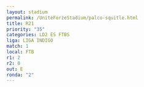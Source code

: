 ```yaml
---
layout: stadium
permalink: /UniteForzeStadium/palco-squitle.html
title: R21
priority: "35"
categories: LD2 ES FTBS
liga: LIGA INDIGO
match: 1
local: FTB
r1: 2
r2: 0
out: E
ronda: "2"
---
```

